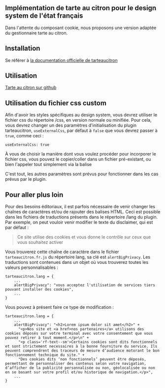 ## Implémentation de tarte au citron pour le design system de l'état français

Dans l'attente du composant cookie, nous proposons une version adaptée du gestionnaire tarte au citron.

## Installation

Se référer à [la documentation officielle de tarteaucitron](https://tarteaucitron.io/fr/)

## Utilisation

[Tarte au citron sur github](https://github.com/AmauriC/tarteaucitron.js/blob/master/README.md#how-to-use)

## Utilisation du fichier css custom

Afin d'avoir les styles spécifiques au design system, vous devrez utiliser le fichier css du répertoire /css, en version normale ou minifiée. Pour cela, vous devrez changer un des paramètres d'initialisation du plugin tarteaucitron, `useExternalCss`, par défaut à `false` que vous devrez passer à `true`, comme ceci :

```
useExternalCss: true
```
À vous de choisir la manière dont vous voulez procéder pour incorporer le fichier css, vous pouvez le copier/coller dans un fichier pré-existant, ou bien l'appeler tout simplement via la balise <link>

C'est tout, les autres paramètres sont prévus pour fonctionner dans les cas prévus par le plugin.

## Pour aller plus loin
Pour des besoins éditoriaux, il est parfois nécessaire de venir changer les chaînes de caractères et/ou de rajouter des balises HTML. Ceci est possible dans les fichiers de traductions présents dans le répertoire /lang du plugin.
Par exemple, on peut vouloir venir modifier le texte du disclaimer, qui est par défaut :

> Ce site utilise des cookies et vous donne le contrôle sur ceux que vous souhaitez activer

Vous trouverez cette chaîne de caractère dans le fichier `tarteaucitron.fr.js` du répertoire lang, sa clé est `alertBigPrivacy`. Les traductions sont contenues dans un objet où vous trouverez toutes les valeurs personnalisables :
```
tarteaucitron.lang = {
    ...
    alertBigPrivacy": "vous acceptez l'utilisation de services tiers pouvant installer des cookies",
    ...
}
```

Vous pouvez à présent faire ce type de modification : 
```
tarteaucitron.lang = {
    ...
    alertBigPrivacy": "<h2>Lorem ipsum dolor sit amet</h2>" +
      "<p>Nos site et <a href>nos partenaires</a> utilisons des cookies déposés sur votre terminal avec votre consentement que vous pouvez retirer à tout moment.</p>\n" +
      "<p class='rf-text--sm'>Certains cookies sont dits fonctionnels et sont strictement necessaires à la bonne fourniture du service. Ils peuvent comprendrent des traceurs de mesure d’audience motorant le bon fonctionnement technique du site." +
      "Des cookies dits ‘non fonctionnels’ peuvent être déposés, permettant de personnaliser des contenus selon votre navigation, d’afficher de la publicité personnalisée ou non, géolocalisée ou non en se basant sur votre profil et/ou historique de navigation.</p>",
    ...
}
```
